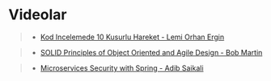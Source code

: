 # Videolar

>* [Kod Incelemede 10 Kusurlu Hareket - Lemi Orhan Ergin ](https://www.youtube.com/watch?v=d20ol4iJwNM)

>* [SOLID Principles of Object Oriented and Agile Design - Bob Martin ](https://www.youtube.com/watch?v=d20ol4iJwNM)

>* [Microservices Security with Spring - Adib Saikali ](https://www.youtube.com/watch?v=cKjgkNt-tFg)


